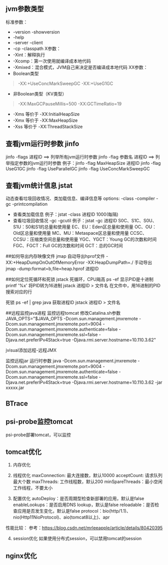 ## jvm参数类型
标准参数：
* -version  -showversion
* -help
* -server  -client
* -cp -classpath
X参数：
* -Xint：解释执行
* -Xcomp：第一次使用就编译成本地代码
* -Xmixed：混合模式，JVM自己来决定是否编译成本地代码
XX参数：
* Boolean类型
> -XX:+UseConcMarkSweepGC  -XX:+UseG1GC
* 非Boolean类型（KV类型）
> -XX:MaxGCPauseMillis=500   -XX:GCTimeRatio=19
* -Xms 等价于 -XX:InitialHeapSize
* -Xmx 等价于 -XX:MaxHeapSize
* -Xss 等价于 -XX:ThreadStackSize

## 查看jvm运行时参数 jinfo
jinfo -flags 进程ID  ==> 列举所有jvm运行时参数
jinfo -flag 参数名 进程ID ==> 列举指定参数的jvm运行时参数
例子：jinfo -flag MaxHeapSize 进程ID
     jinfo -flag UseG1GC
     jinfo -flag UseParallelGC
     jinfo -flag UseConcMarkSweepGC

## 查看jvm统计信息 jstat
动态查看垃圾回收情况、类加载信息、编译信息等
options: -class -compiler -gc -printcompilation
* 查看类加载信息
例子：jstat -class 进程ID 1000(每隔)
* 查看垃圾回收情况  -gc -gcutil
例子：jstat -gc 进程ID
S0C、S1C、S0U、S1U：S0和S1的总量和使用量
EC、EU：Eden区总量和使用量
OC、OU：Old区总量和使用量
MC、MU：Metaspace区总量和使用量
CCSC、CCSU：压缩类空间总量和使用量
YGC、YGCT：Young GC的次数和时间
FGC、FGCT：Full GC的次数和时间
GCT：总的GC时间

##如何导出内存映像文件 jmap
自动导出hprof文件
-XX:+HeapDumpOnOutOfMemoryError
-XX:HeapDumpPath=./
手动导出
jmap -dump:format=b,file=heap.hprof 进程ID

##如何定位死循环和死锁 jstack
死循环，CPU飚高
ps -ef  显示PID是十进制
printf '%x'  将PID转为16进制
jstack 进程ID > 文件名
在文件中，用16进制的PID搜索对应的行

死锁
ps -ef | grep java  获取进程ID
jstack 进程ID > 文件名

##远程监控java进程
监控远程tomcat
修改Catalina.sh参数
JAVA_OPTS="$JAVA_OPTS -Dcom.sun.management.jmxremote -Dcom.sun.management.jmxremote.port=9004 -Dcom.sun.management.jmxremote.authenticate=false -Dcom.sun.management.jmxremote.ssl=false -Djava.net.preferlPv4Stack=true -Djava.rmi.server.hostname=10.110.3.62"

jvisual添加远程-远程JMX


监控远程jar
运行时参数
java -Dcom.sun.management.jmxremote -Dcom.sun.management.jmxremote.port=9004 -Dcom.sun.management.jmxremote.authenticate=false -Dcom.sun.management.jmxremote.ssl=false -Djava.net.preferlPv4Stack=true -Djava.rmi.server.hostname=10.110.3.62 -jar xxxxx.jar

## BTrace


## psi-probe监控tomcat
psi-probe部署tomcat，可以监控

## tomcat优化
1. 内存优化

2. 线程优化
maxConnection: 最大连接数，默认10000
acceptCount: 请求队列最大个数
maxThreads: 工作线程数，默认200
minSpareThreads：最小空闲工作线程，不要太小

3. 配置优化
autoDeploy：是否周期型检查新部署的应用，默认是false
enableLookups：是否启用DNS lookup，默认是false
reloadable：是否检查应用是否发生变化，默认是false
protocol：bio(http/1.1)、nio(Http11NioProtocol)、aio(tomcat8以上)、apr

性能比较：
参考：https://blog.csdn.net/mrleeapple/article/details/80420395

4. session优化
如果使用分布式session，可以禁用tomcat的session

## nginx优化
